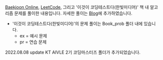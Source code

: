 [Baekjoon Online]('https://www.acmicpc.net/'), [LeetCode]('https://leetcode.com/'), 그리고 '이것이 코딩테스트다(한빛미디어)' 책 내 알고리즘 문제를 풀이한 내용입니다.
자세한 풀이는 [Blog]('https://my-short-and-cute-code.tistory.com/')에 추가하였습니다.

- '이것이 코딩테스트다(한빛미디어)'의 문제 풀이는 Book_prob 폴더 내에 있습니다.
    - ex = 예시 문제
    - pr = 연습 문제

2022.08.08 update
KT AIVLE 2기 코딩마스터즈 폴더가 추가되었습니다.